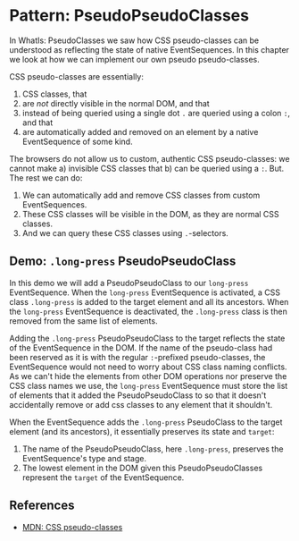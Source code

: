 # Pattern: PseudoPseudoClasses

In WhatIs: PseudoClasses we saw how CSS pseudo-classes can be understood as reflecting the state of native EventSequences. In this chapter we look at how we can implement our own pseudo pseudo-classes.

CSS pseudo-classes are essentially:

1. CSS classes, that
2. are *not* directly visible in the normal DOM, and that
3. instead of being queried using a single dot `.` are queried using a colon `:`, and that
4. are automatically added and removed on an element by a native EventSequence of some kind.
 
The browsers do not allow us to custom, authentic CSS pseudo-classes: we cannot make a) invisible CSS classes that b) can be queried using a `:`. But. The rest we can do:

1. We can automatically add and remove CSS classes from custom EventSequences.
2. These CSS classes will be visible in the DOM, as they are normal CSS classes.
3. And we can query these CSS classes using `.`-selectors.

## Demo: `.long-press` PseudoPseudoClass

In this demo we will add a PseudoPseudoClass to our `long-press` EventSequence. When the `long-press` EventSequence is activated, a CSS class `.long-press` is added to the target element and all its ancestors. When the `long-press` EventSequence is deactivated, the `.long-press` class is then removed from the same list of elements.

Adding the `.long-press` PseudoPseudoClass to the target reflects the state of the EventSequence in the DOM. If the name of the pseudo-class had been reserved as it is with the regular `:`-prefixed pseudo-classes, the EventSequence would not need to worry about CSS class naming conflicts. As we can't hide the elements from other DOM operations nor preserve the CSS class names we use, the `long-press` EventSequence must store the list of elements that it added the PseudoPseudoClass to so that it doesn't accidentally remove or add css classes to any element that it shouldn't.

When the EventSequence adds the `.long-press` PseudoClass to the target element (and its ancestors), it essentially preserves its state and `target`:
1. The name of the PseudoPseudoClass, here `.long-press`, preserves the EventSequence's type and stage.
2. The lowest element in the DOM given this PseudoPseudoClasses represent the `target` of the EventSequence.
 

## References

 * [MDN: CSS pseudo-classes](https://developer.mozilla.org/en-US/docs/Web/CSS/Pseudo-classes)